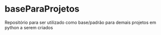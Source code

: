 # baseParaProjetos
 Repositório para ser utilizado como base/padrão para demais projetos em python a serem criados
